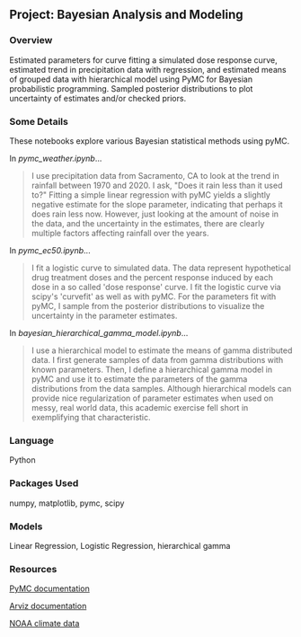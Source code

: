 ## Project: Bayesian Analysis and Modeling

### Overview
Estimated parameters for curve fitting a simulated dose response curve, estimated trend in precipitation data with regression, and estimated means of grouped data with hierarchical model using PyMC for Bayesian probabilistic programming. Sampled posterior distributions to plot uncertainty of estimates and/or checked priors.

### Some Details
These notebooks explore various Bayesian statistical methods using pyMC. 

In *pymc_weather.ipynb*...

>I use precipitation data from Sacramento, CA to look at the trend in rainfall between 1970 and 2020. I ask, "Does it rain less than it used to?" Fitting a simple linear regression with pyMC yields a slightly negative estimate for the slope parameter, indicating that perhaps it does rain less now. However, just looking at the amount of noise in the data, and the uncertainty in the estimates, there are clearly multiple factors affecting rainfall over the years.

In *pymc_ec50.ipynb*...

>I fit a logistic curve to simulated data. The data represent hypothetical drug treatment doses and the percent response induced by each dose in a so called 'dose response' curve. I fit the logistic curve via scipy's 'curvefit' as well as with pyMC. For the parameters fit with pyMC, I sample from the posterior distributions to visualize the uncertainty in the parameter estimates.

In *bayesian_hierarchical_gamma_model.ipynb*...

>I use a hierarchical model to estimate the means of gamma distributed data. I first generate samples of data from gamma distributions with known parameters. Then, I define a hierarchical gamma model in pyMC and use it to estimate the parameters of the gamma distributions from the data samples. Although hierarchical models can provide nice regularization of parameter estimates when used on messy, real world data, this academic exercise fell short in exemplifying that characteristic.


### Language
Python

### Packages Used
numpy, matplotlib, pymc, scipy

### Models
Linear Regression, Logistic Regression, hierarchical gamma

### Resources
[PyMC documentation](https://www.pymc.io/projects/docs/en/latest/learn.html)

[Arviz documentation](https://python.arviz.org/en/latest/api/index.html)

[NOAA climate data](https://www.ncdc.noaa.gov/cdo-web/search)

